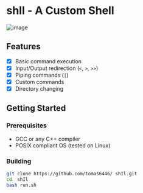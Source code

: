 # shIl - A Custom Shell

![image](https://github.com/tomas6446/shIl/assets/77100735/3a7c016e-d95a-4c16-9fa9-bb3149cb9f1b)

## Features

- [x] Basic command execution
- [x] Input/Output redirection (`<`, `>`, `>>`)
- [x] Piping commands (`|`)
- [x] Custom commands
- [x] Directory changing

## Getting Started

### Prerequisites

- GCC or any C++ compiler
- POSIX compliant OS (tested on Linux)

### Building

```bash
git clone https://github.com/tomas6446/ shIl.git
cd  shIl
bash run.sh
```

